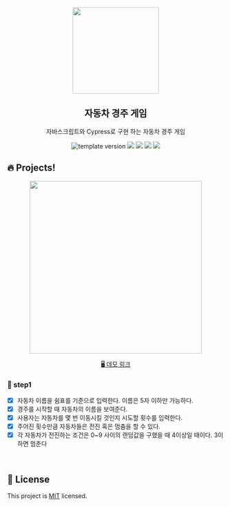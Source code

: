 <br/>
<p align="middle" >
  <img width="200px;" src="https://user-images.githubusercontent.com/50367798/106415730-2645a280-6493-11eb-876c-ef7172652261.png"/>
</p>
<h2 align="middle">자동차 경주 게임</h2>
<p align="middle">자바스크립트와 Cypress로 구현 하는 자동차 경주 게임</p>
<p align="middle">
  <img src="https://img.shields.io/badge/version-1.0.0-blue?style=flat-square" alt="template version"/>
  <img src="https://img.shields.io/badge/language-html-red.svg?style=flat-square"/>
  <img src="https://img.shields.io/badge/language-css-blue.svg?style=flat-square"/>
  <img src="https://img.shields.io/badge/language-js-yellow.svg?style=flat-square"/>
  <img src="https://img.shields.io/badge/license-MIT-brightgreen.svg?style=flat-square"/>
</p>

## 🔥 Projects!

<p align="middle">
  <img width="400" src="https://techcourse-storage.s3.ap-northeast-2.amazonaws.com/7c76e809d82a4a3aa0fd78a86be25427">
</p>

<p align="middle">
  <a href="https://next-step.github.io/js-racingcar/">🖥️ 데모 링크</a>
</p>

### 🎯 step1

- [x] 자동차 이름을 쉼표를 기준으로 입력한다. 이름은 5자 이하만 가능하다.
- [x] 경주를 시작할 때 자동차의 이름을 보여준다.
- [x] 사용자는 자동차를 몇 번 이동시킬 것인지 시도할 횟수를 입력한다.
- [x] 주어진 횟수만큼 자동차들은 전진 혹은 멈춤을 할 수 있다.
- [x] 각 자동차가 전진하는 조건은 0~9 사이의 랜덤값을 구했을 때 4이상일 때이다. 3이하면 멈춘다

<br>

## 📝 License

This project is [MIT](https://github.com/next-step/js-racingcar/blob/main/LICENSE) licensed.
